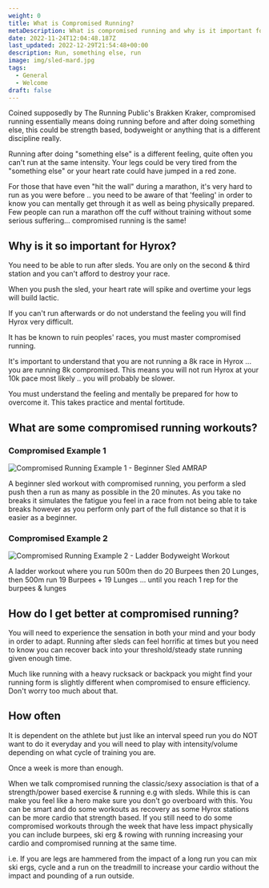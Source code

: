 ```yaml
---
weight: 0
title: What is Compromised Running?
metaDescription: What is compromised running and why is it important for hyrox
date: 2022-11-24T12:04:48.187Z
last_updated: 2022-12-29T21:54:48+00:00
description: Run, something else, run
image: img/sled-mard.jpg
tags:
  - General
  - Welcome
draft: false
---
```

Coined supposedly by The Running Public's Brakken Kraker, compromised running essentially means doing running before and after doing something else, this could be strength based, bodyweight or anything that is a different discipline really. 

Running after doing "something else" is a different feeling, quite often you can't run at the same intensity. Your legs could be very tired from the "something else" or your heart rate could have jumped in a red zone.

For those that have even "hit the wall" during a marathon, it's very hard to run as you were before .. you need to be aware of that 'feeling' in order to know you can mentally get through it as well as being physically prepared. Few people can run a marathon off the cuff without training without some serious suffering... compromised running is the same!

## Why is it so important for Hyrox?

You need to be able to run after sleds. You are only on the second & third station and you can't afford to destroy your race.

When you push the sled, your heart rate will spike and overtime your legs will build lactic.  

If you can't run afterwards or do not understand the feeling you will find Hyrox very difficult.

It has be known to ruin peoples' races, you must master compromised running. 

It's important to understand that you are not running a 8k race in Hyrox ... you are running 8k compromised. This means you will not run Hyrox at your 10k pace most likely .. you will probably be slower.

You must understand the feeling and mentally be prepared for how to overcome it. This takes practice and mental fortitude.

## What are some compromised running workouts?

### Compromised Example 1



<div class="img-m">

![](img/compromised-running-workout-example-1.png "Compromised Running Example 1 - Beginner Sled AMRAP")

</div>

A beginner sled workout with compromised running, you perform a sled push then a run as many as possible in the 20 minutes. As you take no breaks it simulates the fatigue you feel in a race from not being able to take breaks however as you perform only part of the full distance so that it is easier as a beginner.



### Compromised Example 2

<div class="img-m">

![](img/compromised-running-workout-example-2.png "Compromised Running Example 2 - Ladder Bodyweight Workout")

</div>

A ladder workout where you run 500m then do 20 Burpees then 20 Lunges, then 500m run 19 Burpees + 19 Lunges ... until you reach 1 rep for the burpees & lunges

## How do I get better at compromised running?

You will need to experience the sensation in both your mind and your body in order to adapt. Running after sleds can feel horrific at times but you need to know you can recover back into your threshold/steady state running given enough time.

Much like running with a heavy rucksack or backpack you might find your running form is slightly different when compromised to ensure efficiency. Don't worry too much about that.

## How often

It is dependent on the athlete but just like an interval speed run you do NOT want to do it everyday and you will need to play with intensity/volume depending on what cycle of training you are. 

Once a week is more than enough. 

When we talk compromised running the classic/sexy association is that of a strength/power based exercise & running e.g with sleds. While this is can make you feel like a hero make sure you don't go overboard with this. You can be smart and do some workouts as recovery as some Hyrox stations can be more cardio that strength based. If you still need to do some compromised workouts through the week that have less impact physically you can include burpees, ski erg & rowing with running increasing your cardio and compromised running at the same time.

i.e. If you are legs are hammered from the impact of a long run you can mix ski ergs, cycle and a run on the treadmill to increase your cardio without the impact and pounding of a run outside.